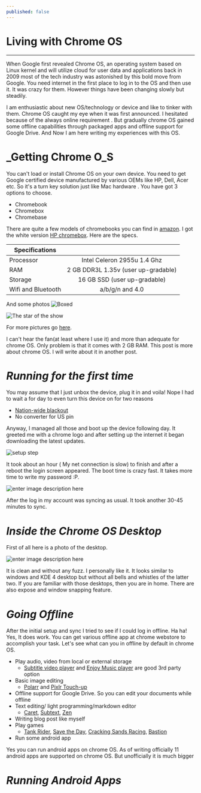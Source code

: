 ```yaml
---
published: false
---
```


# **Living with Chrome OS**


----------
When Google first revealed Chrome OS, an operating system based on Linux kernel and will utilize cloud for user data and applications back in  2009 most of the tech industry was astonished by this bold move from Google. You need internet in the first place  to log in to the OS and then use it. It was crazy for them. However things have been changing slowly but steadily.  

I am  enthusiastic about new OS/technology or device and like to tinker with them. Chrome OS caught my eye when it was first announced. I  hesitated because of the always online requirement . But gradually chrome OS gained some offline capabilities through packaged apps and offline support for Google Drive. And Now I am here  writing my experiences with this OS.


# _Getting Chrome O_S



You can't load or install Chrome OS on your own device. You need to get Google certified device manufactured by various OEMs like HP, Dell, Acer etc. So it's a turn key solution just like Mac hardware . You have got 3 options to choose.

 - Chromebook
 - Chromebox
 - Chromebase

There are quite a few models of  chromebooks you can find in [amazon](http://goo.gl/IlIurZ). I  got the white version [HP chromebox](http://goo.gl/gvBvu5). Here are the specs.


| Specifications        |            | 
| -------------  |:-------------:
| Processor      | Intel Celeron 2955u 1.4 Ghz | 
| RAM            | 2 GB DDR3L 1.35v (user up-gradable) |   
| Storage        | 16 GB SSD (user up-gradable)  | 
| Wifi and Bluetooth | a/b/g/n and  4.0


And some photos 
![Boxed](https://lh4.googleusercontent.com/MHbRzRu32_9YjC8To4NHsC1eA-PLkr1-5L99AcyZI8w=s500 "box.jpg") 

![The star of the show](https://lh6.googleusercontent.com/8jkK2uXraUyY2uPpHQen5Gl_IXqBGBuIdsiBT-q8Joc=s500 "packed.jpg")

For more pictures go [here](https://drive.google.com/folderview?id=0B57L4KYWQjw_dUxPN1RqQ1FpT1E&usp=sharing).

I can't hear the fan(at least where I use it) and more than adequate for chrome OS. Only problem is that it comes with 2 GB RAM. This post is more about chrome OS. I will write about it in another post. 

# _Running for the first time_



You may assume that I just unbox  the device, plug it in and voila! Nope I had to wait a for day to even turn this device on for two reasons

 - [Nation-wide blackout](http://bdnews24.com/bangladesh/2014/11/01/bangladesh-goes-dark-as-power-outage-continues)
 - No converter for US pin

Anyway, I managed all those and boot up the device following day. It greeted me with a chrome logo and after setting up the internet it began downloading the latest updates. 
 
 ![setup step](https://lh6.googleusercontent.com/u-As0LkGdJhVsHhPzSI44psrPmxngvnyGPf-IUALG6uwm7oW2pDDiOWj4-B2JSOleCcvfw=w1327-h513 "first-setup.jpg")

It took about an hour ( My net connection is slow) to finish and after a reboot the login screen appeared. The boot time is crazy fast. It takes more time to write my password :P. 


![enter image description here](https://lh6.googleusercontent.com/v62vBRhhZUgpuXB5eC2d-rLMgpFF6dAMqiEWAC3kcerhMBUG4coy5HyZVz8bNfiDL6QM2Q=w1327-h513 "sign in screen.jpg")

After the log in my account was syncing as usual. It took another 30-45 minutes to sync. 

# _Inside the Chrome OS Desktop_


First of all here is a photo of the desktop.

![enter image description here](https://lh4.googleusercontent.com/PMbyixirW81qJyehixMy1Qu4UVYRtVf-GvVk9YlQtI3vwLy-rhHm5Ux5Y_qNky5i0tu3-A=w1327-h513 "desktop.jpg")

It is clean and without any fuzz. I personally like it.  It looks similar to windows and KDE 4 desktop but without all bells and whistles of the latter two. If you are familiar with those desktops, then you are in home. There are also expose and window snapping feature. 


# _Going Offline_

After the initial setup and sync I tried to see if I could log in offline. Ha ha! Yes, It does work. You can get various offline app at chrome webstore to accomplish your task. Let's see what can you in offline by default in chrome OS.

 - Play audio, video from local or external storage 
     -  [Subtitle video player](http://goo.gl/HwauLE) and [Enjoy Music player](http://goo.gl/XKXJHy) are good 3rd party option
 - Basic image editing
	 - [Polarr](http://goo.gl/SHnDOU) and [Pixlr Touch-up](http://goo.gl/tysFCd)  
 - Offline support for Google Drive. So you can edit your documents while offline
 -  Text editing/ light programming/markdown editor 
	- [Caret](http://goo.gl/OyMKUZ), [Subtext](http://goo.gl/cCNYrH), [Zen](http://goo.gl/LhXabj)
 - Writing blog post like myself 
 - Play games
    - [Tank Rider](http://goo.gl/jFE8kv), [Save the Day](http://goo.gl/OrFmwX), [Cracking Sands Racing](http://goo.gl/tYXRCq), [Bastion](http://goo.gl/6ZEiFI) 
 - Run some android app

Yes you can run android apps on chrome OS.  As of writing  officially 11 android apps are supported on chrome OS. But unofficially it is much bigger


# _Running Android Apps_



 

 